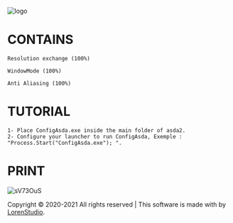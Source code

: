 ![logo](https://lorenstudio.com/img/logo.png)


# CONTAINS
```
Resolution exchange (100%)

WindowMode (100%)

Anti Aliasing (100%)
```


# TUTORIAL

```
1- Place ConfigAsda.exe inside the main folder of asda2.
2- Configure your launcher to run ConfigAsda, Exemple : "Process.Start("ConfigAsda.exe"); ".

```
# PRINT
![sV73OuS](https://user-images.githubusercontent.com/79727598/109391548-6d8a4c00-78f6-11eb-948f-27cbc07efd4b.png)

Copyright © 2020-2021 All rights reserved | This software is made with  by [LorenStudio](http://lorenstudio.com).
